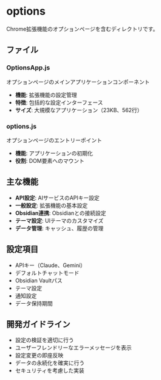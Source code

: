 # options

Chrome拡張機能のオプションページを含むディレクトリです。

## ファイル

### OptionsApp.js
オプションページのメインアプリケーションコンポーネント
- **機能**: 拡張機能の設定管理
- **特徴**: 包括的な設定インターフェース
- **サイズ**: 大規模なアプリケーション（23KB、562行）

### options.js
オプションページのエントリーポイント
- **機能**: アプリケーションの初期化
- **役割**: DOM要素へのマウント

## 主な機能

- **API設定**: AIサービスのAPIキー設定
- **一般設定**: 拡張機能の基本設定
- **Obsidian連携**: Obsidianとの接続設定
- **テーマ設定**: UIテーマのカスタマイズ
- **データ管理**: キャッシュ、履歴の管理

## 設定項目

- APIキー（Claude、Gemini）
- デフォルトチャットモード
- Obsidian Vaultパス
- テーマ設定
- 通知設定
- データ保持期間

## 開発ガイドライン

- 設定の検証を適切に行う
- ユーザーフレンドリーなエラーメッセージを表示
- 設定変更の即座反映
- データの永続化を確実に行う
- セキュリティを考慮した実装
